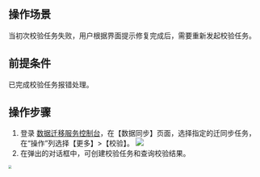 
## 操作场景
当初次校验任务失败，用户根据界面提示修复完成后，需要重新发起校验任务。

## 前提条件
已完成校验任务报错处理。 

## 操作步骤
1. 登录 [数据迁移服务控制台](https://console.cloud.tencent.com/dts/migration)，在【数据同步】页面，选择指定的迁同步任务，在“操作”列选择【更多】>【校验】。
![](https://main.qcloudimg.com/raw/53f69d417b0695c874ddd4d9916b2a3e.png)
2. 在弹出的对话框中，可创建校验任务和查询校验结果。<br>
<img src="https://main.qcloudimg.com/raw/682a000529221f8c85c334b02922ccda.png" style="zoom:40%;" />
